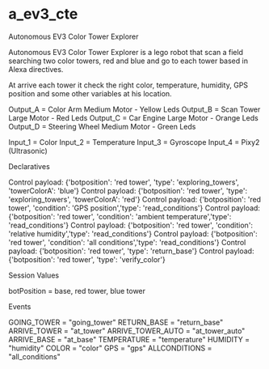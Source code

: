 # a_ev3_cte

Autonomous EV3 Color Tower Explorer 

Autonomous EV3 Color Tower Explorer is a lego robot that scan a field searching two color towers, red and  blue and go to each tower based in Alexa directives. 

At arrive each tower it check the right color, temperature, humidity, GPS position and some other variables at his location.

Output_A = Color Arm Medium Motor - Yellow Leds
Output_B = Scan Tower Large Motor - Red Leds
Output_C = Car Engine Large Motor - Orange Leds
Output_D = Steering Wheel Medium Motor - Green Leds

Input_1 = Color
Input_2 = Temperature
Input_3 = Gyroscope
Input_4 = Pixy2   (Ultrasonic)


Declaratives

Control payload: {'botposition': 'red tower', 'type': 'exploring_towers', 'towerColorA': 'blue'}
Control payload: {'botposition': 'red tower', 'type': 'exploring_towers', 'towerColorA': 'red'}
Control payload: {'botposition': 'red tower', 'condition': 'GPS position','type': 'read_conditions'}
Control payload: {'botposition': 'red tower', 'condition': 'ambient temperature','type': 'read_conditions'}
Control payload: {'botposition': 'red tower', 'condition': 'relative humidity','type': 'read_conditions'}
Control payload: {'botposition': 'red tower', 'condition': 'all conditions','type': 'read_conditions'}
Control payload: {'botposition': 'red tower', 'type': 'return_base'}
Control payload: {'botposition': 'red tower', 'type': 'verify_color'}

Session Values

botPosition = base, red tower, blue tower


Events

   GOING_TOWER = "going_tower"
   RETURN_BASE = "return_base"
   ARRIVE_TOWER = "at_tower"
   ARRIVE_TOWER_AUTO = "at_tower_auto"
   ARRIVE_BASE = "at_base"
   TEMPERATURE = "temperature"
   HUMIDITY = "humidity"
   COLOR = "color"
   GPS = "gps"
   ALLCONDITIONS = "all_conditions"

